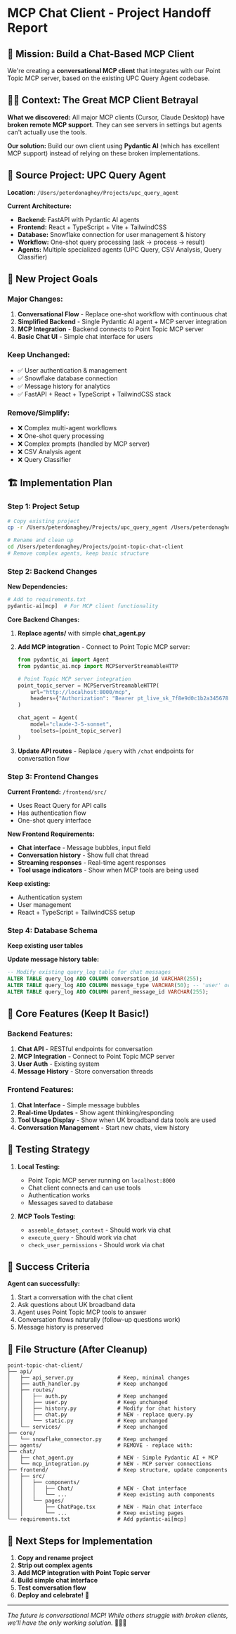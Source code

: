 # MCP Chat Client - Project Handoff Report

## 🎯 Mission: Build a Chat-Based MCP Client

We're creating a **conversational MCP client** that integrates with our Point Topic MCP server, based on the existing UPC Query Agent codebase.

## 🧙‍♂️ Context: The Great MCP Client Betrayal

**What we discovered:** All major MCP clients (Cursor, Claude Desktop) have **broken remote MCP support**. They can see servers in settings but agents can't actually use the tools.

**Our solution:** Build our own client using **Pydantic AI** (which has excellent MCP support) instead of relying on these broken implementations.

## 📂 Source Project: UPC Query Agent

**Location:** `/Users/peterdonaghey/Projects/upc_query_agent`

**Current Architecture:**

- **Backend:** FastAPI with Pydantic AI agents
- **Frontend:** React + TypeScript + Vite + TailwindCSS
- **Database:** Snowflake connection for user management & history
- **Workflow:** One-shot query processing (ask → process → result)
- **Agents:** Multiple specialized agents (UPC Query, CSV Analysis, Query Classifier)

## 🎯 New Project Goals

### Major Changes:

1. **Conversational Flow** - Replace one-shot workflow with continuous chat
2. **Simplified Backend** - Single Pydantic AI agent + MCP server integration
3. **MCP Integration** - Backend connects to Point Topic MCP server
4. **Basic Chat UI** - Simple chat interface for users

### Keep Unchanged:

- ✅ User authentication & management
- ✅ Snowflake database connection
- ✅ Message history for analytics
- ✅ FastAPI + React + TypeScript + TailwindCSS stack

### Remove/Simplify:

- ❌ Complex multi-agent workflows
- ❌ One-shot query processing
- ❌ Complex prompts (handled by MCP server)
- ❌ CSV Analysis agent
- ❌ Query Classifier

## 🏗️ Implementation Plan

### Step 1: Project Setup

```bash
# Copy existing project
cp -r /Users/peterdonaghey/Projects/upc_query_agent /Users/peterdonaghey/Projects/point-topic-chat-client

# Rename and clean up
cd /Users/peterdonaghey/Projects/point-topic-chat-client
# Remove complex agents, keep basic structure
```

### Step 2: Backend Changes

**New Dependencies:**

```python
# Add to requirements.txt
pydantic-ai[mcp]  # For MCP client functionality
```

**Core Backend Changes:**

1. **Replace agents/** with simple **chat_agent.py**
2. **Add MCP integration** - Connect to Point Topic MCP server:

   ```python
   from pydantic_ai import Agent
   from pydantic_ai.mcp import MCPServerStreamableHTTP

   # Point Topic MCP server integration
   point_topic_server = MCPServerStreamableHTTP(
       url="http://localhost:8000/mcp",
       headers={"Authorization": "Bearer pt_live_sk_7f8e9d0c1b2a3456789abcdef0123456"}
   )

   chat_agent = Agent(
       model="claude-3-5-sonnet",
       toolsets=[point_topic_server]
   )
   ```

3. **Update API routes** - Replace `/query` with `/chat` endpoints for conversation flow

### Step 3: Frontend Changes

**Current Frontend:** `/frontend/src/`

- Uses React Query for API calls
- Has authentication flow
- One-shot query interface

**New Frontend Requirements:**

- **Chat interface** - Message bubbles, input field
- **Conversation history** - Show full chat thread
- **Streaming responses** - Real-time agent responses
- **Tool usage indicators** - Show when MCP tools are being used

**Keep existing:**

- Authentication system
- User management
- React + TypeScript + TailwindCSS setup

### Step 4: Database Schema

**Keep existing user tables**

**Update message history table:**

```sql
-- Modify existing query_log table for chat messages
ALTER TABLE query_log ADD COLUMN conversation_id VARCHAR(255);
ALTER TABLE query_log ADD COLUMN message_type VARCHAR(50); -- 'user' or 'assistant'
ALTER TABLE query_log ADD COLUMN parent_message_id VARCHAR(255);
```

## 🎯 Core Features (Keep It Basic!)

### Backend Features:

1. **Chat API** - RESTful endpoints for conversation
2. **MCP Integration** - Connect to Point Topic MCP server
3. **User Auth** - Existing system
4. **Message History** - Store conversation threads

### Frontend Features:

1. **Chat Interface** - Simple message bubbles
2. **Real-time Updates** - Show agent thinking/responding
3. **Tool Usage Display** - Show when UK broadband data tools are used
4. **Conversation Management** - Start new chats, view history

## 🧪 Testing Strategy

1. **Local Testing:**

   - Point Topic MCP server running on `localhost:8000`
   - Chat client connects and can use tools
   - Authentication works
   - Messages saved to database

2. **MCP Tools Testing:**
   - `assemble_dataset_context` - Should work via chat
   - `execute_query` - Should work via chat
   - `check_user_permissions` - Should work via chat

## 🚀 Success Criteria

**Agent can successfully:**

1. Start a conversation with the chat client
2. Ask questions about UK broadband data
3. Agent uses Point Topic MCP tools to answer
4. Conversation flows naturally (follow-up questions work)
5. Message history is preserved

## 📁 File Structure (After Cleanup)

```
point-topic-chat-client/
├── api/
│   ├── api_server.py              # Keep, minimal changes
│   ├── auth_handler.py            # Keep unchanged
│   ├── routes/
│   │   ├── auth.py                # Keep unchanged
│   │   ├── user.py                # Keep unchanged
│   │   ├── history.py             # Modify for chat history
│   │   ├── chat.py                # NEW - replace query.py
│   │   └── static.py              # Keep unchanged
│   └── services/                  # Keep unchanged
├── core/
│   └── snowflake_connector.py     # Keep unchanged
├── agents/                        # REMOVE - replace with:
├── chat/
│   ├── chat_agent.py              # NEW - Simple Pydantic AI + MCP
│   └── mcp_integration.py         # NEW - MCP server connections
├── frontend/                      # Keep structure, update components
│   ├── src/
│   │   ├── components/
│   │   │   ├── Chat/              # NEW - Chat interface
│   │   │   └── ...                # Keep existing auth components
│   │   └── pages/
│   │       ├── ChatPage.tsx       # NEW - Main chat interface
│   │       └── ...                # Keep existing pages
└── requirements.txt               # Add pydantic-ai[mcp]
```

## 🔮 Next Steps for Implementation

1. **Copy and rename project**
2. **Strip out complex agents**
3. **Add MCP integration with Point Topic server**
4. **Build simple chat interface**
5. **Test conversation flow**
6. **Deploy and celebrate!** 🎉

---

_The future is conversational MCP! While others struggle with broken clients, we'll have the only working solution._ 🧙‍♂️✨
